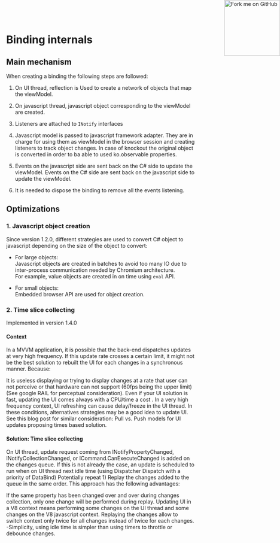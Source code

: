 <a href="https://github.com/NeutroniumCore/Neutronium" target="_blank">
  <img
    style="position: fixed; top: 0; right: 0; border: 0; z-index:99999"
    width="149"
    height="149"
    src="https://github.blog/wp-content/uploads/2008/12/forkme_right_gray_6d6d6d.png?resize=149%2C149"
    class="attachment-full size-full"
    alt="Fork me on GitHub"
    data-recalc-dims="1"
  />
</a>

# Binding internals

## Main mechanism

When creating a binding the following steps are followed:

1. On UI thread, reflection is Used to create a network of objects that map the viewModel.
2. On javascript thread, javascript object corresponding to the viewModel are created.
3. Listeners are attached to `INotify` interfaces
4. Javascript model is passed to javascript framework adapter. They are in charge for using them as viewModel in the browser session and creating listeners to track object changes. In case of knockout the original object is converted in order to ba able to used ko.observable properties.

5. Events on the javascript side are sent back on the C# side to update the viewModel. Events on the C# side are sent back on the javascript side to update the viewModel.

6. It is needed to dispose the binding to remove all the events listening.

## Optimizations

### 1. Javascript object creation
  Since version 1.2.0, different strategies are used to convert C# object to javascript depending on the size of the object to convert:

* For large objects:<br/>
Javascript objects are created in batches to avoid too many IO due to inter-process communication needed by Chromium architecture.<br/>
For example, value objects are created in on time using `eval` API.

* For small objects:<br/>
Embedded browser API are used for object creation.

### 2. Time slice collecting
Implemented in version 1.4.0
#### Context
In a MVVM application, it is possible that the back-end dispatches updates at very high frequency.
If this update rate crosses a certain limit, it might not be the best solution to rebuilt the UI for each changes in a synchronous manner. Because:

It is useless displaying or trying to display changes at a rate that user can not perceive or that hardware can not support (60fps being the upper limit) (See google RAIL for perceptual consideration).
Even if your UI solution is fast, updating the UI comes always with a CPU/time a cost . In a very high frequency context, UI refreshing can cause delay/freeze in the UI thread.
In these conditions, alternatives strategies may be a good idea to update UI.
See this blog post for similar consideration: Pull vs. Push models for UI updates proposing times based solution.

#### Solution: Time slice collecting

On UI thread, update request coming from INotifyPropertyChanged, INotifyCollectionChanged, or ICommand.CanExecuteChanged is added on the
changes queue.
If this is not already the case, an update is scheduled to run when on UI thread next idle time (using Dispatcher Dispatch with a priority of DataBind)
Potentially repeat 1)
Replay the changes added to the queue in the same order.
This approach has the following advantages:

If the same property has been changed over and over during changes collection, only one change will be performed during replay.
Updating UI in a V8 context means performing some changes on the UI thread and some changes on the V8 javascript context. Replaying the changes allow to switch context only twice for all changes instead of twice for each changes.
-Simplicity, using idle time is simpler than using timers to throttle or debounce changes.


